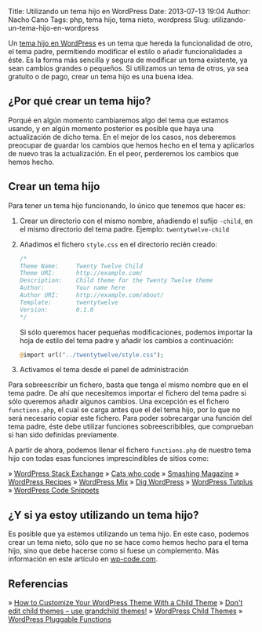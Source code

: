 Title: Utilizando un tema hijo en WordPress
Date: 2013-07-13 19:04
Author: Nacho Cano
Tags: php, tema hijo, tema nieto, wordpress
Slug: utilizando-un-tema-hijo-en-wordpress

Un [tema hijo en WordPress][] es un tema que hereda la funcionalidad de
otro, el tema padre, permitiendo modificar el estilo o añadir
funcionalidades a éste. Es la forma más sencilla y segura de modificar
un tema existente, ya sean cambios grandes o pequeños. Si utilizamos un
tema de otros, ya sea gratuito o de pago, crear un tema hijo es una
buena idea.


¿Por qué crear un tema hijo?
----------------------------

Porqué en algún momento cambiaremos algo del tema que estamos usando, y
en algún momento posterior es posible que haya una actualización de
dicho tema. En el mejor de los casos, nos deberemos preocupar de guardar
los cambios que hemos hecho en el tema y aplicarlos de nuevo tras la
actualización. En el peor, perderemos los cambios que hemos hecho.

Crear un tema hijo
------------------

Para tener un tema hijo funcionando, lo único que tenemos que hacer es:

1.  Crear un directorio con el mismo nombre, añadiendo el sufijo
    `-child`, en el mismo directorio del tema padre. Ejemplo:
    `twentytwelve-child`
2.  Añadimos el fichero `style.css` en el directorio recién creado:

    ```php
    /*
    Theme Name:     Twenty Twelve Child
    Theme URI:      http://example.com/
    Description:    Child theme for the Twenty Twelve theme
    Author:         Your name here
    Author URI:     http://example.com/about/
    Template:       twentytwelve
    Version:        0.1.0
    */
    ```

    Si sólo queremos hacer pequeñas modificaciones, podemos importar la
    hoja de estilo del tema padre y añadir los cambios a continuación:

    ```php
    @import url("../twentytwelve/style.css");
    ```

3.  Activamos el tema desde el panel de administración

Para sobreescribir un fichero, basta que tenga el mismo nombre que en el
tema padre. De ahí que necesitemos importar el fichero del tema padre si
sólo queremos añadir algunos cambios. Una excepción es el fichero
`functions.php`, el cual se carga antes que el del tema hijo, por lo que
no será necesario copiar este fichero. Para poder sobrecargar una
función del tema padre, éste debe utilizar funciones sobreescribibles,
que comprueban si han sido definidas previamente.

A partir de ahora, podemos llenar el fichero `functions.php` de nuestro
tema hijo con todas esas funciones imprescindibles de sitios como:

» [WordPress Stack Exchange][]
» [Cats who code][]
» [Smashing Magazine][]
» [WordPress Recipes][]
» [WordPress Mix][]
» [Dig WordPress][]
» [WordPress Tutplus][]
» [WordPress Code Snippets][]

¿Y si ya estoy utilizando un tema hijo?
---------------------------------------

Es posible que ya estemos utilizando un tema hijo. En este caso, podemos
crear un tema nieto, sólo que no se hace como hemos hecho para el tema
hijo, sino que debe hacerse como si fuese un complemento. Más información
en este artículo en [wp-code.com][].

Referencias
-----------

» [How to Customize Your WordPress Theme With a Child Theme][]
» [Don't edit child themes – use grandchild themes!][wp-code.com]
» [WordPress Child Themes][tema hijo en WordPress]
» [WordPress Pluggable Functions][]

  [tema hijo en WordPress]: http://codex.wordpress.org/Child_Themes
    "tema hijo en WordPress"
  [WordPress Stack Exchange]: http://wordpress.stackexchange.com
    "WordPress Stack Exchange"
  [Cats who code]: http://www.catswhocode.com
    "Cats who code"
  [Smashing Magazine]: http://wp.smashingmagazine.com
    "Smashing Magazine"
  [WordPress Recipes]: http://www.wprecipes.com
    "WordPress Recipes"
  [WordPress Mix]: http://wp-mix.com
    "WordPress Mix"
  [Dig WordPress]: http://digwp.com
    "Dig WordPress"
  [WordPress Tutplus]: http://wp.tutsplus.com/
    "WordPress Tutplus"
  [WordPress Code Snippets]: http://www.wp-code.com/
    "WordPress Code Snippets"
  [wp-code.com]: http://www.wp-code.com/wordpress-snippets/wordpress-grandchildren-themes/
    "wp-code.com"
  [How to Customize Your WordPress Theme With a Child Theme]: http://wp.tutsplus.com/wordpress-2/how-to-customize-your-wordpress-theme-with-a-child-theme/
    "How to Customize Your WordPress Theme With a Child Theme"
  [WordPress Pluggable Functions]: http://codex.wordpress.org/Pluggable_Functions
    "WordPress Pluggable Functions"
